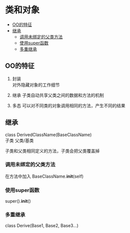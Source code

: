 # 类和对象

<!-- vim-markdown-toc Marked -->

* [OO的特征](#oo的特征)
* [继承](#继承)
    * [调用未绑定的父类方法](#调用未绑定的父类方法)
    * [使用super函数](#使用super函数)
    * [多重继承](#多重继承)

<!-- vim-markdown-toc -->
## OO的特征

1. 封装  
对外隐藏对象的工作细节

2. 继承
子类自动共享父类之间的数据和方法的机制

3. 多态
可以对不同类的对象调用相同的方法，产生不同的结果

## 继承

class DerivedClassName(BaseClassName)  
       子类             父类/基类

子类和父类相同定义的方法，子类会把父类覆盖掉  

### 调用未绑定的父类方法  
 在方法中加入 BaseClassName.__init__(self)

### 使用super函数

 super().__init__()

### 多重继承

class Derive(Base1, Base2, Base3...)

